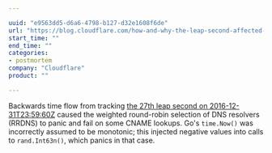 ```yaml
---

uuid: "e9563dd5-d6a6-4798-b127-d32e1608f6de"
url: "https://blog.cloudflare.com/how-and-why-the-leap-second-affected-cloudflare-dns/"
start_time: ""
end_time: ""
categories:
- postmortem
company: "Cloudflare"
product: ""

---
```


Backwards time flow from tracking [the 27th leap second on 2016-12-31T23:59:60Z](https://hpiers.obspm.fr/iers/bul/bulc/bulletinc.52) caused the weighted round-robin selection of DNS resolvers (RRDNS) to panic and fail on some CNAME lookups.  Go's `time.Now()` was incorrectly assumed to be monotonic; this injected negative values into calls to `rand.Int63n()`, which panics in that case.
